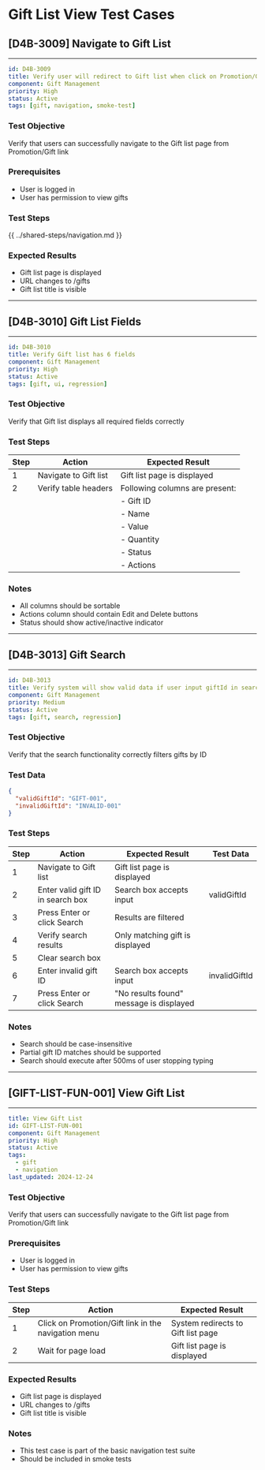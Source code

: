 # Gift List View Test Cases

## [D4B-3009] Navigate to Gift List
---
```yaml
id: D4B-3009
title: Verify user will redirect to Gift list when click on Promotion/Gift
component: Gift Management
priority: High
status: Active
tags: [gift, navigation, smoke-test]
```

### Test Objective
Verify that users can successfully navigate to the Gift list page from Promotion/Gift link

### Prerequisites
- User is logged in
- User has permission to view gifts

### Test Steps
{{ ../shared-steps/navigation.md }}

### Expected Results
- Gift list page is displayed
- URL changes to /gifts
- Gift list title is visible

---

## [D4B-3010] Gift List Fields
---
```yaml
id: D4B-3010
title: Verify Gift list has 6 fields
component: Gift Management
priority: High
status: Active
tags: [gift, ui, regression]
```

### Test Objective
Verify that Gift list displays all required fields correctly

### Test Steps
| Step | Action | Expected Result |
|------|--------|----------------|
| 1 | Navigate to Gift list | Gift list page is displayed |
| 2 | Verify table headers | Following columns are present: |
|   |                      | - Gift ID |
|   |                      | - Name |
|   |                      | - Value |
|   |                      | - Quantity |
|   |                      | - Status |
|   |                      | - Actions |

### Notes
- All columns should be sortable
- Actions column should contain Edit and Delete buttons
- Status should show active/inactive indicator

---

## [D4B-3013] Gift Search
---
```yaml
id: D4B-3013
title: Verify system will show valid data if user input giftId in search box
component: Gift Management
priority: Medium
status: Active
tags: [gift, search, regression]
```

### Test Objective
Verify that the search functionality correctly filters gifts by ID

### Test Data
```json
{
  "validGiftId": "GIFT-001",
  "invalidGiftId": "INVALID-001"
}
```

### Test Steps
| Step | Action | Expected Result | Test Data |
|------|--------|----------------|------------|
| 1 | Navigate to Gift list | Gift list page is displayed | |
| 2 | Enter valid gift ID in search box | Search box accepts input | validGiftId |
| 3 | Press Enter or click Search | Results are filtered | |
| 4 | Verify search results | Only matching gift is displayed | |
| 5 | Clear search box | | |
| 6 | Enter invalid gift ID | Search box accepts input | invalidGiftId |
| 7 | Press Enter or click Search | "No results found" message is displayed | |

### Notes
- Search should be case-insensitive
- Partial gift ID matches should be supported
- Search should execute after 500ms of user stopping typing

---

## [GIFT-LIST-FUN-001] View Gift List
---
```yaml
title: View Gift List
id: GIFT-LIST-FUN-001
component: Gift Management
priority: High
status: Active
tags:
  - gift
  - navigation
last_updated: 2024-12-24
```

### Test Objective
Verify that users can successfully navigate to the Gift list page from Promotion/Gift link

### Prerequisites
- User is logged in
- User has permission to view gifts

### Test Steps

| Step | Action | Expected Result |
|------|--------|----------------|
| 1 | Click on Promotion/Gift link in the navigation menu | System redirects to Gift list page |
| 2 | Wait for page load | Gift list page is displayed |

### Expected Results
- Gift list page is displayed
- URL changes to /gifts
- Gift list title is visible

### Notes
- This test case is part of the basic navigation test suite
- Should be included in smoke tests
